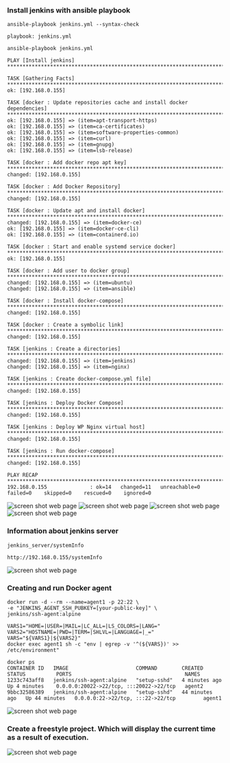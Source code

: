### Install jenkins with ansible playbook
``` 
ansible-playbook jenkins.yml --syntax-check

playbook: jenkins.yml

ansible-playbook jenkins.yml

PLAY [Install jenkins] **********************************************************************************************************************************************************************************************************************

TASK [Gathering Facts] **********************************************************************************************************************************************************************************************************************
ok: [192.168.0.155]

TASK [docker : Update repositories cache and install docker dependencies] *******************************************************************************************************************************************************************
ok: [192.168.0.155] => (item=apt-transport-https)
ok: [192.168.0.155] => (item=ca-certificates)
ok: [192.168.0.155] => (item=software-properties-common)
ok: [192.168.0.155] => (item=curl)
ok: [192.168.0.155] => (item=gnupg)
ok: [192.168.0.155] => (item=lsb-release)

TASK [docker : Add docker repo apt key] *****************************************************************************************************************************************************************************************************
changed: [192.168.0.155]

TASK [docker : Add Docker Repository] *******************************************************************************************************************************************************************************************************
changed: [192.168.0.155]

TASK [docker : Update apt and install docker] ***********************************************************************************************************************************************************************************************
changed: [192.168.0.155] => (item=docker-ce)
ok: [192.168.0.155] => (item=docker-ce-cli)
ok: [192.168.0.155] => (item=containerd.io)

TASK [docker : Start and enable systemd service docker] *************************************************************************************************************************************************************************************
ok: [192.168.0.155]

TASK [docker : Add user to docker group] ****************************************************************************************************************************************************************************************************
changed: [192.168.0.155] => (item=ubuntu)
changed: [192.168.0.155] => (item=ansible)

TASK [docker : Install docker-compose] ******************************************************************************************************************************************************************************************************
changed: [192.168.0.155]

TASK [docker : Create a symbolic link] ******************************************************************************************************************************************************************************************************
changed: [192.168.0.155]

TASK [jenkins : Create a directories] *******************************************************************************************************************************************************************************************************
changed: [192.168.0.155] => (item=jenkins)
changed: [192.168.0.155] => (item=nginx)

TASK [jenkins : Create docker-compose.yml file] *********************************************************************************************************************************************************************************************
changed: [192.168.0.155]

TASK [jenkins : Deploy Docker Compose] ******************************************************************************************************************************************************************************************************
changed: [192.168.0.155]

TASK [jenkins : Deploy WP Nginx virtual host] ***********************************************************************************************************************************************************************************************
changed: [192.168.0.155]

TASK [jenkins : Run docker-compose] *********************************************************************************************************************************************************************************************************
changed: [192.168.0.155]

PLAY RECAP **********************************************************************************************************************************************************************************************************************************
192.168.0.155              : ok=14   changed=11   unreachable=0    failed=0    skipped=0    rescued=0    ignored=0
```
![screen shot web page](https://github.com/v-kostyukov/Internship-2021/blob/master/task5/img/ansible_jenkins.png)
![screen shot web page](https://github.com/v-kostyukov/Internship-2021/blob/master/task5/img/ansible_jenkins2.png)
![screen shot web page](https://github.com/v-kostyukov/Internship-2021/blob/master/task5/img/ansible_jenkins3.png)
![screen shot web page](https://github.com/v-kostyukov/Internship-2021/blob/master/task5/img/ansible_jenkins4.png)
### Information about jenkins server
``` 
jenkins_server/systemInfo

http://192.168.0.155/systemInfo
```
![screen shot web page](https://github.com/v-kostyukov/Internship-2021/blob/master/task5/img/ansible_jenkins5.png)
### Creating and run Docker agent
``` 
docker run -d --rm --name=agent1 -p 22:22 \
-e "JENKINS_AGENT_SSH_PUBKEY=[your-public-key]" \
jenkins/ssh-agent:alpine

VARS1="HOME=|USER=|MAIL=|LC_ALL=|LS_COLORS=|LANG="
VARS2="HOSTNAME=|PWD=|TERM=|SHLVL=|LANGUAGE=|_="
VARS="${VARS1}|${VARS2}"
docker exec agent1 sh -c "env | egrep -v '^(${VARS})' >> /etc/environment"

docker ps
CONTAINER ID   IMAGE                      COMMAND        CREATED          STATUS          PORTS                                     NAMES
1233c743aff8   jenkins/ssh-agent:alpine   "setup-sshd"   4 minutes ago    Up 4 minutes    0.0.0.0:20022->22/tcp, :::20022->22/tcp   agent2
9bbc32586389   jenkins/ssh-agent:alpine   "setup-sshd"   44 minutes ago   Up 44 minutes   0.0.0.0:22->22/tcp, :::22->22/tcp         agent1
```
![screen shot web page](https://github.com/v-kostyukov/Internship-2021/blob/master/task5/img/ansible_jenkins6.png)
### Create a freestyle project. Which will display the current time as a result of execution.
![screen shot web page](https://github.com/v-kostyukov/Internship-2021/blob/master/task5/img/ansible_jenkins7.png)
